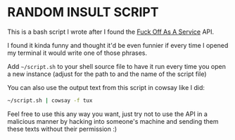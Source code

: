 # RANDOM INSULT SCRIPT

This is a bash script I wrote after I found the [Fuck Off As A Service](https://foaas.com/) API.

I found it kinda funny and thought it'd be even funnier if every time I opened my terminal it would write one of those phrases.

Add `~/script.sh` to your shell source file to have it run every time you open a new instance (adjust for the path to and the name of the script file)

You can also use the output text from this script in cowsay like I did:

```sh
~/script.sh | cowsay -f tux
```

Feel free to use this any way you want, just try not to use the API in a malicious manner by hacking into someone's machine and sending them these texts without their permission :)

